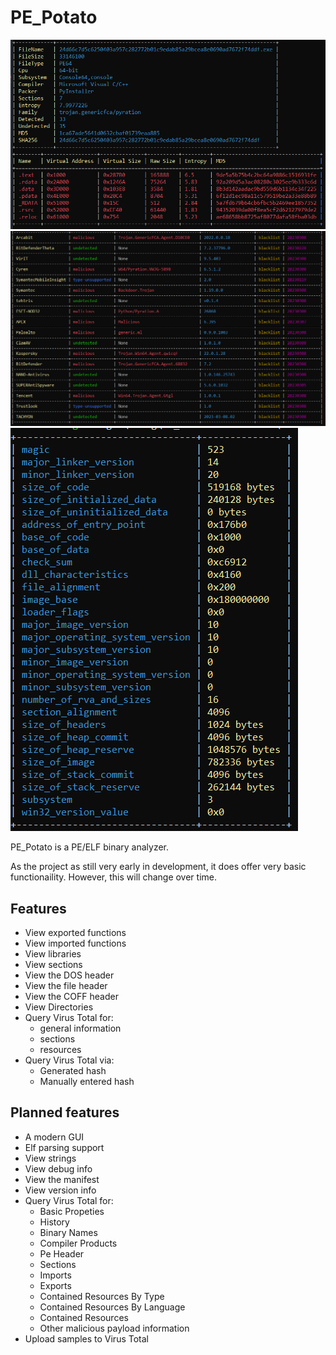 # PE_Potato

![ pe1 ](/assets/_1.png)
![ pe3 ](/assets/_2.png)
![ pe3 ](/assets/_3.png)

PE_Potato is a PE/ELF binary analyzer.

As the project as still very early in development, it does offer very basic functionaility.
However, this will change over time.

## Features
- View exported functions
- View imported functions
- View libraries
- View sections
- View the DOS header
- View the file header
- View the COFF header
- View Directories
- Query Virus Total for:
  - general information
  - sections
  - resources
- Query Virus Total via:
  - Generated hash
  - Manually entered hash

## Planned features
- A modern GUI
- Elf parsing support
- View strings
- View debug info
- View the manifest
- View version info
- Query Virus Total for:
  - Basic Propeties
  - History
  - Binary Names
  - Compiler Products
  - Pe Header
  - Sections
  - Imports
  - Exports
  - Contained Resources By Type
  - Contained Resources By Language
  - Contained Resources
  - Other malicious payload information
- Upload samples to Virus Total